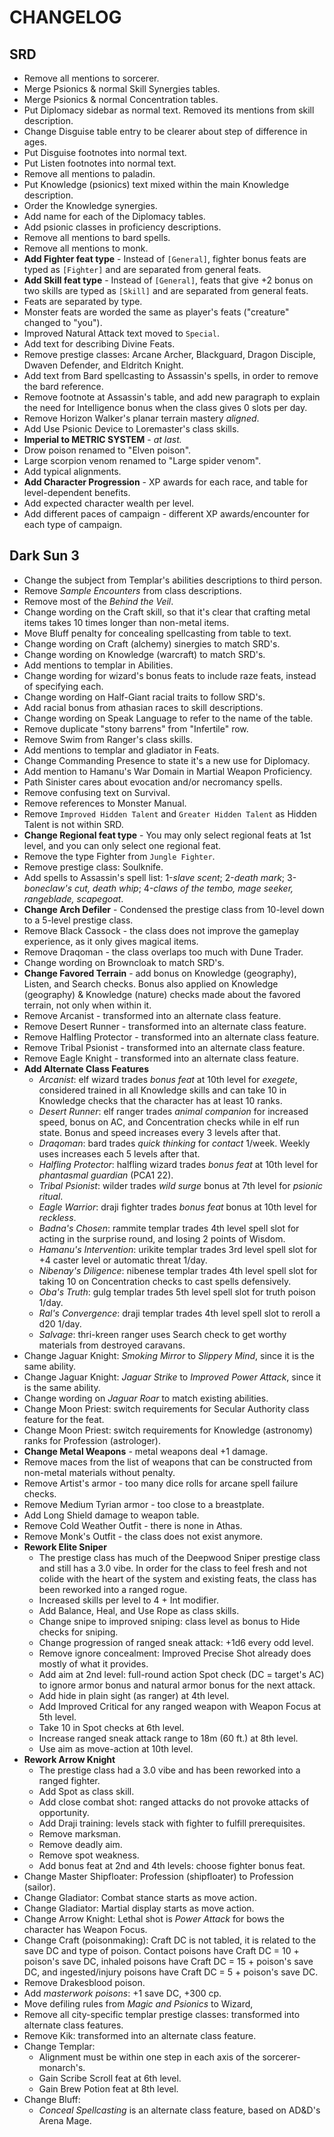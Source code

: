 # CHANGELOG

## SRD
- Remove all mentions to sorcerer.
- Merge Psionics & normal Skill Synergies tables.
- Merge Psionics & normal Concentration tables.
- Put Diplomacy sidebar as normal text. Removed its mentions from skill description.
- Change Disguise table entry to be clearer about step of difference in ages.
- Put Disguise footnotes into normal text.
- Put Listen footnotes into normal text.
- Remove all mentions to paladin.
- Put Knowledge (psionics) text mixed within the main Knowledge description.
- Order the Knowledge synergies.
- Add name for each of the Diplomacy tables.
- Add psionic classes in proficiency descriptions.
- Remove all mentions to bard spells.
- Remove all mentions to monk.
- **Add Fighter feat type** - Instead of `[General]`, fighter bonus feats are typed as `[Fighter]` and are separated from general feats.
- **Add Skill feat type** -  Instead of `[General]`, feats that give +2 bonus on two skills are typed as `[Skill]` and are separated from general feats.
- Feats are separated by type.
- Monster feats are worded the same as player's feats ("creature" changed to "you").
- Improved Natural Attack text moved to `Special`.
- Add text for describing Divine Feats.
- Remove prestige classes: Arcane Archer, Blackguard, Dragon Disciple, Dwaven Defender, and Eldritch Knight.
- Add text from Bard spellcasting to Assassin's spells, in order to remove the bard reference.
- Remove footnote at Assassin's table, and add new paragraph to explain the need for Intelligence bonus when the class gives 0 slots per day.
- Remove Horizon Walker's planar terrain mastery _aligned_.
- Add Use Psionic Device to Loremaster's class skills.
- **Imperial to METRIC SYSTEM** - _at last._
- Drow poison renamed to "Elven poison".
- Large scorpion venom renamed to "Large spider venom".
- Add typical alignments.
- **Add Character Progression** - XP awards for each race, and table for level-dependent benefits.
- Add expected character wealth per level.
- Add different paces of campaign - different XP awards/encounter for each type of campaign.

## Dark Sun 3
- Change the subject from Templar's abilities descriptions to third person.
- Remove _Sample Encounters_ from class descriptions.
- Remove most of the _Behind the Veil_.
- Change wording on the Craft skill, so that it's clear that crafting metal items takes 10 times longer than non-metal items.
- Move Bluff penalty for concealing spellcasting from table to text.
- Change wording on Craft (alchemy) sinergies to match SRD's.
- Change wording on Knowledge (warcraft) to match SRD's.
- Add mentions to templar in Abilities.
- Change wording for wizard's bonus feats to include raze feats, instead of specifying each.
- Change wording on Half-Giant racial traits to follow SRD's.
- Add racial bonus from athasian races to skill descriptions.
- Change wording on Speak Language to refer to the name of the table.
- Remove duplicate "stony barrens" from "Infertile" row.
- Remove Swim from Ranger's class skills.
- Add mentions to templar and gladiator in Feats.
- Change Commanding Presence to state it's a new use for Diplomacy.
- Add mention to Hamanu's War Domain in Martial Weapon Proficiency.
- Path Sinister cares about evocation and/or necromancy spells.
- Remove confusing text on Survival.
- Remove references to Monster Manual.
- Remove  `Improved Hidden Talent` and `Greater Hidden Talent` as Hidden Talent is not within SRD.
- **Change Regional feat type** - You may only select regional feats at 1st level, and you can only select one regional feat.
- Remove the type Fighter from `Jungle Fighter`.
- Remove prestige class: Soulknife.
- Add spells to Assassin's spell list: 1-_slave scent_; 2-_death mark_; 3-_boneclaw's cut, death whip_; 4-_claws of the tembo, mage seeker, rangeblade, scapegoat_.
- **Change Arch Defiler** - Condensed the prestige class from 10-level down to a 5-level prestige class.
- Remove Black Cassock - the class does not improve the gameplay experience, as it only gives magical items.
- Remove Draqoman - the class overlaps too much with Dune Trader.
- Change wording on Browncloak to match SRD's.
- **Change Favored Terrain** - add bonus on Knowledge (geography), Listen, and Search checks. Bonus also applied on Knowledge (geography) & Knowledge (nature) checks made about the favored terrain, not only when within it.
- Remove Arcanist - transformed into an alternate class feature.
- Remove Desert Runner - transformed into an alternate class feature.
- Remove Halfling Protector - transformed into an alternate class feature.
- Remove Tribal Psionist - transformed into an alternate class feature.
- Remove Eagle Knight - transformed into an alternate class feature.
- **Add Alternate Class Features**
	- _Arcanist_: elf wizard trades _bonus feat_ at 10th level for _exegete_, considered trained in all Knowledge skills and can take 10 in Knowledge checks that the character has at least 10 ranks.
	- _Desert Runner_: elf ranger trades _animal companion_ for increased speed, bonus on AC, and Concentration checks while in elf run state. Bonus and speed increases every 3 levels after that.
	- _Draqoman_: bard trades _quick thinking_ for _contact_ 1/week. Weekly uses increases each 5 levels after that.
	- _Halfling Protector_: halfling wizard trades _bonus feat_ at 10th level for _phantasmal guardian_ (PCA1 22).
	- _Tribal Psionist_: wilder trades _wild surge_ bonus at 7th level for _psionic ritual_.
	- _Eagle Warrior_: draji fighter trades _bonus feat_ bonus at 10th level for _reckless_.
	- _Badna's Chosen_: rammite templar trades 4th level spell slot for acting in the surprise round, and losing 2 points of Wisdom.
	- _Hamanu's Intervention_: urikite templar trades 3rd level spell slot for +4 caster level or automatic threat 1/day.
	- _Nibenay's Diligence_: nibenese templar trades 4th level spell slot for taking 10 on Concentration checks to cast spells defensively.
	- _Oba's Truth_: gulg templar trades 5th level spell slot for truth poison 1/day.
	- _Ral's Convergence_: draji templar trades 4th level spell slot to reroll a d20 1/day.
	- _Salvage_: thri-kreen ranger uses Search check to get worthy materials from destroyed caravans.
- Change Jaguar Knight: _Smoking Mirror_ to _Slippery Mind_, since it is the same ability.
- Change Jaguar Knight: _Jaguar Strike_ to _Improved Power Attack_, since it is the same ability.
- Change wording on _Jaguar Roar_ to match existing abilities.
- Change Moon Priest: switch requirements for Secular Authority class feature for the feat.
- Change Moon Priest: switch requirements for Knowledge (astronomy) ranks for Profession (astrologer).
- **Change Metal Weapons** - metal weapons deal +1 damage.
- Remove maces from the list of weapons that can be constructed from non-metal materials without penalty.
- Remove Artist's armor - too many dice rolls for arcane spell failure checks.
- Remove Medium Tyrian armor - too close to a breastplate.
- Add Long Shield damage to weapon table.
- Remove Cold Weather Outfit - there is none in Athas.
- Remove Monk's Outfit - the class does not exist anymore.
- **Rework Elite Sniper**
	- The prestige class has much of the Deepwood Sniper prestige class and still has a 3.0 vibe. In order for the class to feel fresh and not colide with the heart of the system and existing feats, the class has been reworked into a ranged rogue.
	- Increased skills per level to 4 + Int modifier.
	- Add Balance, Heal, and Use Rope as class skills.
	- Change snipe to improved sniping: class level as bonus to Hide checks for sniping.
	- Change progression of ranged sneak attack: +1d6 every odd level.
	- Remove ignore concealment: Improved Precise Shot already does mostly of what it provides.
	- Add aim at 2nd level: full-round action Spot check (DC = target's AC) to ignore armor bonus and natural armor bonus for the next attack.
	- Add hide in plain sight (as ranger) at 4th level.
	- Add Improved Critical for any ranged weapon with Weapon Focus at 5th level.
	- Take 10 in Spot checks at 6th level.
	- Increase ranged sneak attack range to 18m (60 ft.) at 8th level.
	- Use aim as move-action at 10th level.
- **Rework Arrow Knight**
	- The prestige class had a 3.0 vibe and has been reworked into a ranged fighter.
	- Add Spot as class skill.
	- Add close combat shot: ranged attacks do not provoke attacks of opportunity.
	- Add Draji training: levels stack with fighter to fulfill prerequisites.
	- Remove marksman.
	- Remove deadly aim.
	- Remove spot weakness.
	- Add bonus feat at 2nd and 4th levels: choose fighter bonus feat.
- Change Master Shipfloater: Profession (shipfloater) to Profession (sailor).
- Change Gladiator: Combat stance starts as move action.
- Change Gladiator: Martial display starts as move action.
- Change Arrow Knight: Lethal shot is _Power Attack_ for bows the character has Weapon Focus.
- Change Craft (poisonmaking): Craft DC is not tabled, it is related to the save DC and type of poison. Contact poisons have Craft DC = 10 + poison's save DC, inhaled poisons have Craft DC = 15 + poison's save DC, and ingested/injury poisons have Craft DC = 5 + poison's save DC.
- Remove Drakesblood poison.
- Add _masterwork poisons_: +1 save DC, +300 cp.
- Move defiling rules from _Magic and Psionics_ to Wizard,
- Remove all city-specific templar prestige classes: transformed into alternate class features.
- Remove Kik: transformed into an alternate class feature.
- Change Templar:
	- Alignment must be within one step in each axis of the sorcerer-monarch's.
	- Gain Scribe Scroll feat at 6th level.
	- Gain Brew Potion feat at 8th level.
- Change Bluff:
	- _Conceal Spellcasting_ is an alternate class feature, based on AD&D's Arena Mage.